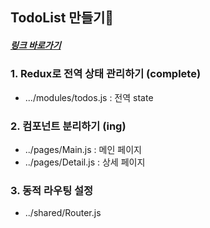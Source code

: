 ## TodoList 만들기🧀

##### [링크 바로가기](https://to-do-list-eight-mu.vercel.app/)

### 1. Redux로 전역 상태 관리하기 (complete)

- .../modules/todos.js : 전역 state

### 2. 컴포넌트 분리하기 (ing)

- ../pages/Main.js : 메인 페이지
- ../pages/Detail.js : 상세 페이지

### 3. 동적 라우팅 설정

- ../shared/Router.js
